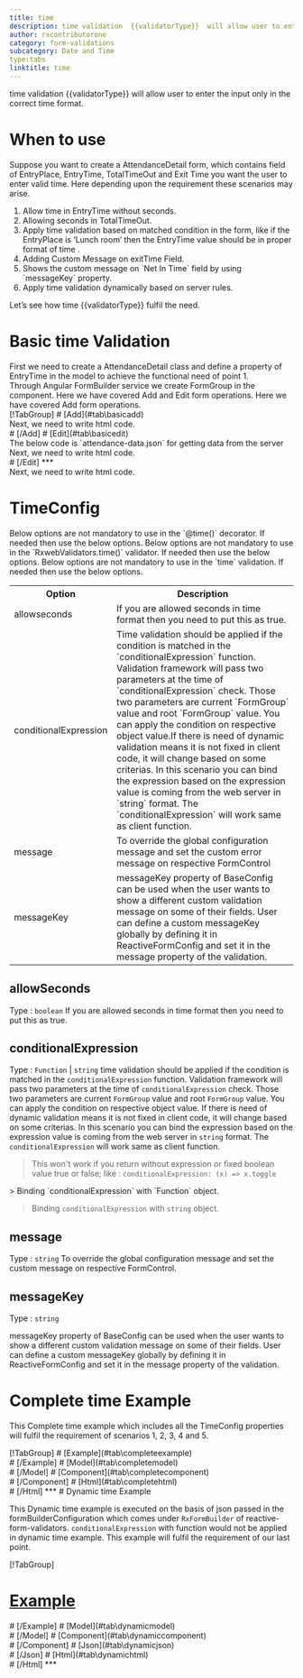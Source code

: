 ```yaml
---
title: time 
description: time validation  {{validatorType}}  will allow user to enter the input only in the correct time format.
author: rxcontributorone
category: form-validations
subcategory: Date and Time
type:tabs
linktitle: time
---
```


<div class="title-bar"><p>time validation  {{validatorType}}  will allow user to enter the input only in the correct time format.</p></div>

# When to use
Suppose you want to create a AttendanceDetail form, which contains field of EntryPlace, EntryTime, TotalTimeOut and Exit Time you want the user to enter valid time. Here depending upon the requirement these scenarios may arise.
<ol class='showHideElement'>
<li>Allow time in EntryTime without seconds.</li>
<li>Allowing seconds in TotalTimeOut.</li>
<li>Apply time validation based on matched condition in the form, like if the EntryPlace is ‘Lunch room’ then the EntryTime value should be in proper format of time .</li>
<li>Adding Custom Message on exitTime Field.</li>
<li>Shows the custom message on `Net In Time` field by using `messageKey` property.</li>
<data-scope scope="['decorator','validator']">
<li>Apply time validation dynamically based on server rules.</li>
</data-scope>
</ol>
Let’s see how time {{validatorType}} fulfil the need.

# Basic time Validation

<data-scope scope="['decorator','template-driven-directives','template-driven-decorators']">
First we need to create a AttendanceDetail class and define a property of EntryTime in the model to achieve the functional need of point 1.
<div component="app-code" key="time-add-model"></div> 
</data-scope>
Through Angular FormBuilder service we create FormGroup in the component.
<data-scope scope="['decorator']">
Here we have covered Add and Edit form operations. 
</data-scope>

<data-scope scope="['validator','template-driven-directives','template-driven-decorators']">
Here we have covered Add form operations. 
</data-scope> 

<data-scope scope="['decorator']">
<div component="app-tabs" key="basic-operations"></div>
[!TabGroup]
# [Add](#tab\basicadd)
<div component="app-code" key="time-add-component"></div> 
Next, we need to write html code.
<div component="app-code" key="time-add-html"></div> 
<div component="app-example-runner" ref-component="app-time-add"></div>
# [/Add]
# [Edit](#tab\basicedit)
<div component="app-code" key="time-edit-component"></div> 
The below code is `attendance-data.json` for getting data from the server
<div component="app-code" key="time-edit-json"></div> 
Next, we need to write html code.
<div component="app-code" key="time-edit-html"></div> 
<div component="app-example-runner" ref-component="app-time-edit"></div>
# [/Edit]
***
</data-scope>

<data-scope scope="['validator','template-driven-directives','template-driven-decorators']">
<div component="app-code" key="time-add-component"></div> 
Next, we need to write html code.
<div component="app-code" key="time-add-html"></div> 
<div component="app-example-runner" ref-component="app-time-add"></div>
</data-scope>

# TimeConfig 
<data-scope scope="['decorator']">
Below options are not mandatory to use in the `@time()` decorator. If needed then use the below options.
</data-scope>

<data-scope scope="['validator']">
Below options are not mandatory to use in the `RxwebValidators.time()` validator. If needed then use the below options.
</data-scope>

<data-scope scope="['template-driven-directives','template-driven-decorators']">
Below options are not mandatory to use in the `time` validation. If needed then use the below options.
</data-scope>

<table class="table table-bordered table-striped showHideElement">
<tr><th>Option</th><th>Description</th></tr>
<tr><td><a (click)='scrollTo("#allowseconds")' title="allowseconds">allowseconds</a></td><td>If you are allowed seconds in time format then you need to put this as true.</td></tr>
<tr><td><a (click)='scrollTo("#conditionalExpression")' title="conditionalExpression">conditionalExpression</a></td><td>Time validation should be applied if the condition is matched in the `conditionalExpression` function. Validation framework will pass two parameters at the time of `conditionalExpression` check. Those two parameters are current `FormGroup` value and root `FormGroup` value. You can apply the condition on respective object value.If there is need of dynamic validation means it is not fixed in client code, it will change based on some criterias. In this scenario you can bind the expression based on the expression value is coming from the web server in `string` format. The `conditionalExpression` will work same as client function.</td></tr>
<tr><td><a (click)='scrollTo("#message")' title="message">message</a></td><td>To override the global configuration message and set the custom error message on respective FormControl</td></tr>
<tr><td><a (click)='scrollTo("#messageKey")' title="messageKey">messageKey</a></td><td>messageKey property of BaseConfig can be used when the user wants to show a different custom validation message on some of their fields. User can define a custom messageKey globally by defining it in ReactiveFormConfig and set it in the message property of the validation.</td></tr>
</table >

## allowSeconds 
Type :  `boolean` 
If you are allowed seconds in time format then you need to put this as true.

<div component="app-code" key="time-allowSecondsExample-model"></div> 
<div component="app-example-runner" ref-component="app-time-allowSeconds" title="time {{validatorType}} with allowSeconds" key="allowSeconds"></div>

## conditionalExpression 
Type :  `Function`  |  `string` 
time validation should be applied if the condition is matched in the `conditionalExpression` function. Validation framework will pass two parameters at the time of `conditionalExpression` check. Those two parameters are current `FormGroup` value and root `FormGroup` value. You can apply the condition on respective object value.
If there is need of dynamic validation means it is not fixed in client code, it will change based on some criterias. In this scenario you can bind the expression based on the expression value is coming from the web server in `string` format. The `conditionalExpression` will work same as client function.

> This won't work if you return without expression or fixed boolean value true or false; like : `conditionalExpression: (x) => x.toggle`

<data-scope scope="['validator','decorator']">
> Binding `conditionalExpression` with `Function` object.
<div component="app-code" key="time-conditionalExpressionExampleFunction-model"></div> 
</data-scope>

> Binding `conditionalExpression` with `string` object.
<div component="app-code" key="time-conditionalExpressionExampleString-model"></div> 

<div component="app-example-runner" ref-component="app-time-conditionalExpression" title="time {{validatorType}} with conditionalExpression" key="conditionalExpression"></div>

## message 
Type :  `string` 
To override the global configuration message and set the custom message on respective FormControl.

<div component="app-code" key="time-messageExample-model"></div> 
<div component="app-example-runner" ref-component="app-time-message" title="time {{validatorType}} with message" key="message"></div>

## messageKey
Type : `string`

messageKey property of BaseConfig can be used when the user wants to show a different custom validation message on some of their fields. User can define a custom messageKey globally by defining it in ReactiveFormConfig and set it in the message property of the validation.

<div component="app-code" key="time-messageKeyExample-model"></div> 
<div component="app-example-runner" ref-component="app-time-messageKey" title="time {{validatorType}} with messageKey" key="messageKey"></div>

# Complete time Example

This Complete time example which includes all the TimeConfig properties will fulfil the requirement of scenarios 1, 2, 3, 4 and 5.

<div component="app-tabs" key="complete"></div>
[!TabGroup]
# [Example](#tab\completeexample)
<div component="app-example-runner" ref-component="app-time-complete"></div>
# [/Example]
<data-scope scope="['decorator','template-driven-directives','template-driven-decorators']">
# [Model](#tab\completemodel)
<div component="app-code" key="time-complete-model"></div> 
# [/Model]
</data-scope>
# [Component](#tab\completecomponent)
<div component="app-code" key="time-complete-component"></div> 
# [/Component]
# [Html](#tab\completehtml)
<div component="app-code" key="time-complete-html"></div> 
# [/Html]
***

<data-scope scope="['decorator','validator']">
# Dynamic time Example

This Dynamic time example is executed on the basis of json passed in the formBuilderConfiguration which comes under `RxFormBuilder` of reactive-form-validators. `conditionalExpression` with function would not be applied in dynamic time example. This example will fulfil the requirement of our last point.

<div component="app-tabs" key="dynamic"></div>

[!TabGroup]
# [Example](#tab\dynamicexample)
<div component="app-example-runner" ref-component="app-time-dynamic"></div>
# [/Example]
<data-scope scope="['decorator']">
# [Model](#tab\dynamicmodel)
<div component="app-code" key="time-dynamic-model"></div>
# [/Model]
</data-scope>
# [Component](#tab\dynamiccomponent)
<div component="app-code" key="time-dynamic-component"></div>
# [/Component]
# [Json](#tab\dynamicjson)
<div component="app-code" key="time-dynamic-json"></div>
# [/Json]
# [Html](#tab\dynamichtml)
<div component="app-code" key="time-dynamic-html"></div> 
# [/Html]
***
</data-scope>
